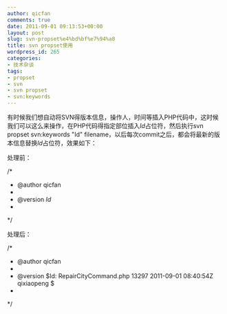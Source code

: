 ```yaml
---
author: qicfan
comments: true
date: 2011-09-01 09:13:53+00:00
layout: post
slug: svn-propset%e4%bd%bf%e7%94%a8
title: svn propset使用
wordpress_id: 265
categories:
- 技术杂谈
tags:
- propset
- svn
- svn propset
- svn:keywords
---
```


有时候我们想自动将SVN得版本信息，操作人，时间等插入PHP代码中，这时候我们可以这么来操作，在PHP代码得指定部位插入$Id$占位符，然后执行svn propset svn:keywords "Id" filename，以后每次commit之后，都会将最新的版本信息替换$Id$占位符，效果如下：

处理前：

/*
* @author qicfan
*
* @version $Id$
*
*/

处理后：

/*
* @author qicfan
*
* @version $Id: RepairCityCommand.php 13297 2011-09-01 08:40:54Z qixiaopeng $
*
*/
